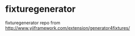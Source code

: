 fixturegenerator
================

fixturegenerator repo from http://www.yiiframework.com/extension/generator4fixtures/